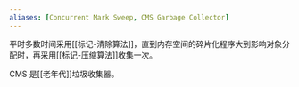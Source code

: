 ```yaml
---
aliases: [Concurrent Mark Sweep, CMS Garbage Collector]
---
```


平时多数时间采用[[标记-清除算法]]，直到内存空间的碎片化程序大到影响对象分配时，再采用[[标记-压缩算法]]收集一次。

CMS 是[[老年代]]垃圾收集器。